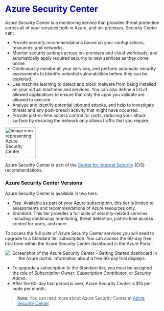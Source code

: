 <h1><strong><span style="color: #0000CD;">Azure Security Center</span></strong></h1>



*Azure Security Center* is a monitoring service that provides threat protection across all of your services both in Azure, and on-premises. Security Center can:

- Provide security recommendations based on your configurations, resources, and networks.
- Monitor security settings across on-premises and cloud workloads, and automatically apply required security to new services as they come online.
- Continuously monitor all your services, and perform automatic security assessments to identify potential vulnerabilities before they can be exploited.
- Use machine learning to detect and block malware from being installed on your virtual machines and services. You can also define a list of allowed applications to ensure that only the apps you validate are allowed to execute.
- Analyze and identify potential inbound attacks, and help to investigate threats and any post-breach activity that might have occurred.
- Provide just-in-time access control for ports, reducing your attack surface by ensuring the network only allows traffic that you require.



<p style="text-align:left;"><img src="../Linked_Image_Files/securitycenter.png" width="100" height="100" alt="Image icon representing Azure Security Center"></p>


Azure Security Center is part of the <a href="https://www.cisecurity.org/cis-benchmarks/" target="_blank"><span style="color: #0066cc;" color="#0066cc"> Center for Internet Security</span></a> (CIS) recommendations.

### Azure Security Center Versions

Azure Security Center is available in two tiers:

- *Free*. Available as part of your Azure subscription, this tier is limited to assessments and recommendations of Azure resources only.
- *Standard*. This tier provides a full suite of security-related services including continuous monitoring, threat detection, just-in-time access control for ports, and more.

To access the full suite of Azure Security Center services you will need to upgrade to a Standard tier subscription. You can access the 60-day free trial from within the Azure Security Center dashboard in the Azure Portal.





<p style="text-align:center;"><img src="../Linked_Image_Files/securitycenterfreetrialdashboard.png" alt="Screenshot of the Azure Security Center - Getting Started dashboard in the Azure portal. Information about a free 60-day trial displays."></p>

 
- To upgrade a subscription to the Standard tier, you must be assigned the role of *Subscription Owner*, *Subscription Contributor*, or *Security Admin*. 
- After the 60-day trial period is over, Azure Security Center is $15 per node per month.



> **Note**: You can read more about Azure Security Center at <a href="https://azure.microsoft.com/en-us/services/security-center/" target="_blank"><span style="color: #0066cc;" color="#0066cc">Azure Security Center</span></a>.


